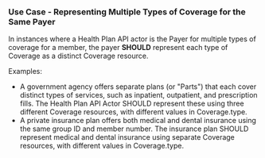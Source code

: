 ### Use Case - Representing Multiple Types of Coverage for the Same Payer

In instances where a Health Plan API actor is the Payer for multiple types of coverage for a member, the payer **SHOULD** represent each type of Coverage as a distinct Coverage resource. 

Examples:

- A government agency offers separate plans (or "Parts") that each cover distinct types of services, such as inpatient, outpatient, and prescription fills. The Health Plan API Actor SHOULD represent these using three different Coverage resources, with different values in Coverage.type.
- A private insurance plan offers both medical and dental insurance using the same group ID and member number. The insurance plan SHOULD represent medical and dental insurance using separate Coverage resources, with different values in Coverage.type.

